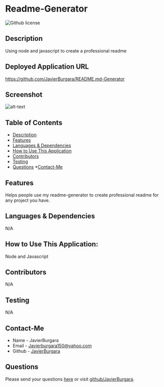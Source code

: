 # Readme-Generator 
![Github license](https://img.shields.io/badge/license--blue.svg)
## Description
Using node and javascript to create a professional readme
## Deployed Application URL
https://github.com/JavierBurgara/README.md-Generator
## Screenshot
![alt-text](N/A)
## Table of Contents
* [Description](#description)
* [Features](#features)
* [Languages & Dependencies](#languagesanddependencies)
* [How to Use This Application](#HowtoUseThisApplication)
* [Contributors](#contributors)
* [Testing](#testing)
* [Questions](#questions)
*[Contact-Me](#contact-me)
## Features
Helps people use my readme-generator to create professional readme for any project you have.
## Languages & Dependencies
N/A
## How to Use This Application:
Node and Javascript
## Contributors
N/A
## Testing
N/A
## Contact-Me
  * Name - JavierBurgara
  * Email - Javierburgara150@yahoo.com
  * Github - [JavierBurgara](https://github.com/JavierBurgara/)
## Questions
Please send your questions [here](mailto:Javierburgara150@yahoo.com?subject=[GitHub]%20Dev%20Connect) or visit [github/JavierBurgara](https://github.com/JavierBurgara).
